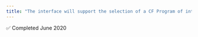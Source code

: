 ```yaml
---
title: "The interface will support the selection of a CF Program of interest &#x2705;"
---
```

&#x2705; Completed June 2020
